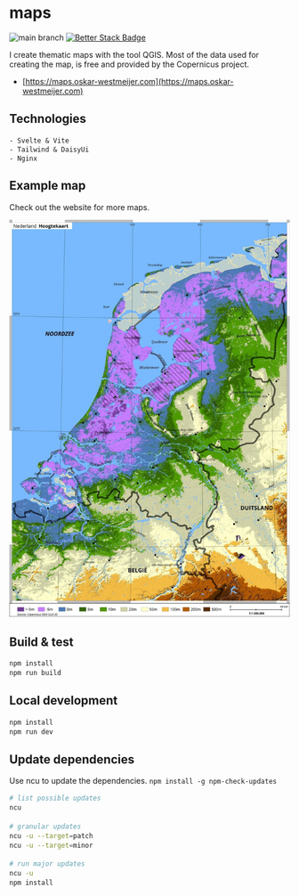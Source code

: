 # maps

![main branch](https://github.com/OskarWestmeijer/maps/actions/workflows/main-build-test-release.yml/badge.svg)
[![Better Stack Badge](https://uptime.betterstack.com/status-badges/v1/monitor/1pc14.svg)](https://uptime.betterstack.com/?utm_source=status_badge)

I create thematic maps with the tool QGIS. Most of the data used for creating the map, is free and provided by the Copernicus project.

- [https://maps.oskar-westmeijer.com](https://maps.oskar-westmeijer.com)

## Technologies

```
- Svelte & Vite
- Tailwind & DaisyUi
- Nginx
```

## Example map

Check out the website for more maps.

![Alt Netherlands elevation map](public/nl12_light.jpg)

## Build & test

```bash
npm install
npm run build
```

## Local development

```bash
npm install
npm run dev
```

## Update dependencies

Use ncu to update the dependencies. `npm install -g npm-check-updates`

```bash
# list possible updates
ncu

# granular updates
ncu -u --target=patch
ncu -u --target=minor

# run major updates
ncu -u
npm install
```